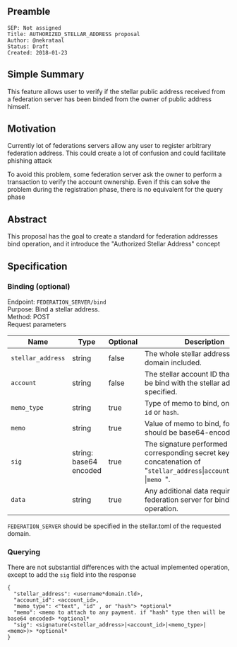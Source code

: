 ## Preamble

```
SEP: Not assigned
Title: AUTHORIZED_STELLAR_ADDRESS proposal
Author: @nekrataal
Status: Draft
Created: 2018-01-23
```

## Simple Summary
This feature allows user to verify if the stellar public address received from a federation server has been binded from the owner of public address himself. 

## Motivation
Currently lot of federations servers allow any user to register arbitrary federation address.
This could create a lot of confusion and could facilitate phishing attack

To avoid this problem, some federation server ask the owner to perform a transaction to verify the account ownership. Even if this can solve the problem during the registration phase, there is no equivalent for the query phase

## Abstract
This proposal has the goal to create a standard for federation addresses bind operation, and it introduce the "Authorized Stellar Address" concept

## Specification

### Binding (optional)

Endpoint: `FEDERATION_SERVER/bind`<br>
Purpose: Bind a stellar address.<br>
Method: POST<br>
Request parameters

Name | Type | Optional | Description
-----|------|------|------
`stellar_address ` | string | false | The whole stellar address with domain included.
`account` | string | false | The stellar account ID that should be bind with the stellar address specified.
`memo_type` | string | true | Type of memo to bind, one of `text`, `id` or `hash`.
`memo` | string | true | Value of memo to bind, for `hash` this should be base64-encoded.
`sig`| string: base64 encoded | true | The signature performed with the corresponding secret key over the concatenation of "`stellar_address`\|`account`\|`memo_type `\|`memo `". 
`data` | string | true | Any additional data required by federation server for binding operation.


`FEDERATION_SERVER` should be specified in the stellar.toml of the requested domain.

### Querying
There are not substantial differences with the actual implemented operation, except to add the `sig` field into the response

```
{
  "stellar_address": <username*domain.tld>,
  "account_id": <account_id>,
  "memo_type": <"text", "id" , or "hash"> *optional*
  "memo": <memo to attach to any payment. if "hash" type then will be base64 encoded> *optional*
  "sig": <signature(<stellar_address>|<account_id>|<memo_type>|<memo>)> *optional*
}
```